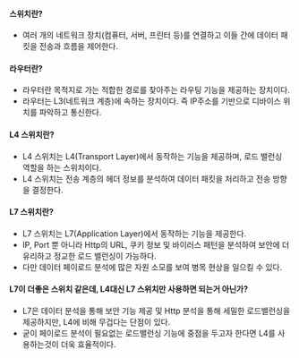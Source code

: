 #### 스위치란?
- 여러 개의 네트워크 장치(컴퓨터, 서버, 프린터 등)를 연결하고 이들 간에 데이터 패킷을 전송과 흐름을 제어한다.

#### 라우터란?
- 라우터란 목적지로 가는 적합한 경로를 찾아주는 라우팅 기능을 제공하는 장치이다.
- 라우터는 L3(네트워크 계층)에 속하는 장치이다. 즉 IP주소를 기반으로 디바이스 위치를 파악하고 통신한다.

#### L4 스위치란?
- L4 스위치는 L4(Transport Layer)에서 동작하는 기능을 제공하며, 로드 밸런싱 역할을 하는 스위치이다.
- L4 스위치는 전송 계층의 헤더 정보를 분석하여 데이터 패킷을 처리하고 전송 방향을 결정한다.

#### L7 스위치란?
- L7 스위치는 L7(Application Layer)에서 동작하는 기능을 제공한다.
- IP, Port 뿐 아니라 Http의 URL, 쿠키 정보 및 바이러스 패턴을 분석하여 보안에 더 유리하고 정교한 로드 밸런싱이 가능하다.
- 다만 데이터 페이로드 분석에 많은 자원 소모를 보여 병목 현상을 일으킬 수 있다.

#### L7이 더좋은 스위치 같은데, L4대신 L7 스위치만 사용하면 되는거 아닌가?
- L7은 데이터 분석을 통해 보안 기능 제공 및 Http 분석을 통해 세밀한 로드밸런싱을 제공하지만, L4에 비해 무겁다는 단점이 있다.
- 굳이 페이로드 분석이 필요없는 로드밸런싱 기능에 중점을 두고자 한다면 L4를 사용하는것이 더욱 효율적이다.

